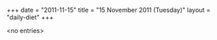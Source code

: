 +++
date = "2011-11-15"
title = "15 November 2011 (Tuesday)"
layout = "daily-diet"
+++

<p>&lt;no entries&gt;</p>